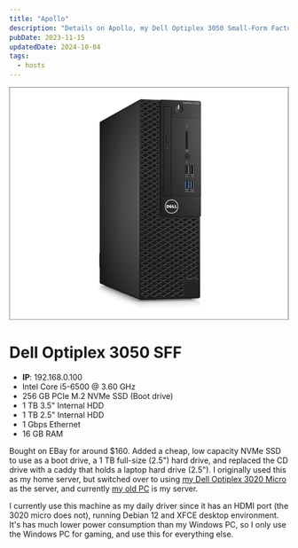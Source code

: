 ```yaml
---
title: "Apollo"
description: "Details on Apollo, my Dell Optiplex 3050 Small-Form Factor PC."
pubDate: 2023-11-15
updatedDate: 2024-10-04
tags:
  - hosts
---
```


![Dell Optiplex 3050 SFF](../../img/wiki/optiplex3050sff.jpg)

# Dell Optiplex 3050 SFF

- **IP**: 192.168.0.100
- Intel Core i5-6500 @ 3.60 GHz
- 256 GB PCIe M.2 NVMe SSD (Boot drive)
- 1 TB 3.5" Internal HDD
- 1 TB 2.5" Internal HDD
- 1 Gbps Ethernet
- 16 GB RAM

Bought on EBay for around $160. Added a cheap, low capacity NVMe SSD to use as a boot drive, a 1 TB full-size (2.5") hard drive, and replaced the CD drive with a caddy that holds a laptop hard drive (2.5"). I originally used this as my home server, but switched over to using <a href="korben/">my Dell Optiplex 3020 Micro</a> as the server, and currently <a href="athena/">my old PC</a> is my server.

I currently use this machine as my daily driver since it has an HDMI port (the 3020 micro does not), running Debian 12 and XFCE desktop environment. It's has much lower power consumption than my Windows PC, so I only use the Windows PC for gaming, and use this for everything else.
